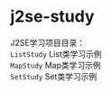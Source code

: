 # j2se-study
J2SE学习项目目录：<br/>
`ListStudy` List类学习示例<br/>
`MapStudy` Map类学习示例<br/>
`SetStudy` Set类学习示例<br/>
